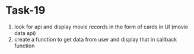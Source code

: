 # Task-19

1. look for api and display movie records in the form of cards in UI (movie data
 api)
2. create a function to get data from user and display that in callback function
